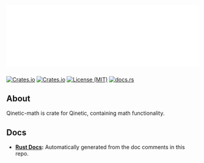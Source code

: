 # [![Qinetic](../../assets/qinetic_logo.png)](https://github.com/vl-mr-freeman/qinetic)

[![Crates.io](https://img.shields.io/crates/v/qinetic_math.svg)](https://crates.io/crates/qinetic_math)
[![Crates.io](https://img.shields.io/crates/d/qinetic_math.svg)](https://crates.io/crates/qinetic_math)
[![License (MIT)](https://img.shields.io/crates/l/qinetic_math.svg)](https://github.com/vl-mr-freeman/qinetic/blob/master/crates/qinetic_math/LICENSE)
[![docs.rs](https://img.shields.io/badge/docs-website-blue)](https://docs.rs/qinetic_math)

## About
Qinetic-math is crate for Qinetic, containing math functionality.

## Docs
* **[Rust Docs](https://docs.rs/qinetic_math):** Automatically generated from the doc comments in this repo.
